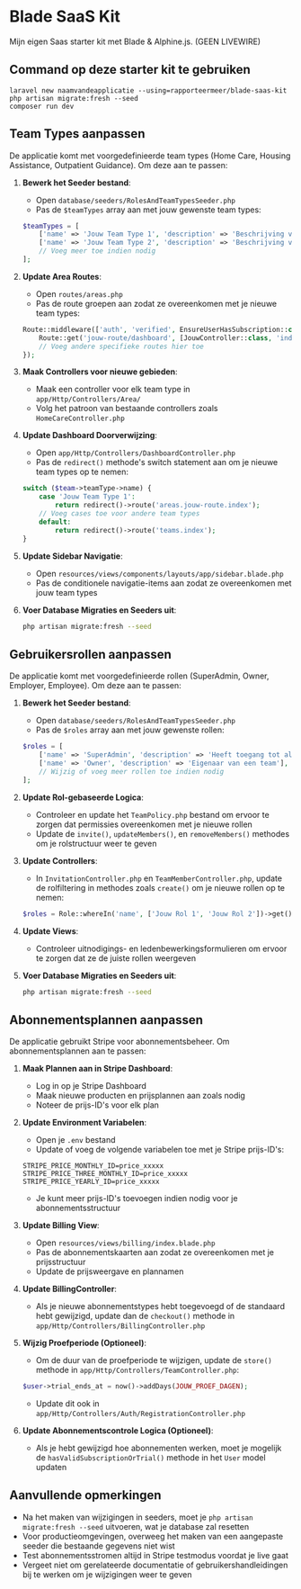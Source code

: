# Blade SaaS Kit

Mijn eigen Saas starter kit met Blade & Alphine.js. (GEEN LIVEWIRE)

## Command op deze starter kit te gebruiken

```
laravel new naamvandeapplicatie --using=rapporteermeer/blade-saas-kit
php artisan migrate:fresh --seed
composer run dev
```

## Team Types aanpassen

De applicatie komt met voorgedefinieerde team types (Home Care, Housing Assistance, Outpatient Guidance). Om deze aan te passen:

1. **Bewerk het Seeder bestand**:
   - Open `database/seeders/RolesAndTeamTypesSeeder.php`
   - Pas de `$teamTypes` array aan met jouw gewenste team types:
   ```php
   $teamTypes = [
       ['name' => 'Jouw Team Type 1', 'description' => 'Beschrijving voor team type 1'],
       ['name' => 'Jouw Team Type 2', 'description' => 'Beschrijving voor team type 2'],
       // Voeg meer toe indien nodig
   ];
   ```

2. **Update Area Routes**:
   - Open `routes/areas.php`
   - Pas de route groepen aan zodat ze overeenkomen met je nieuwe team types:
   ```php
   Route::middleware(['auth', 'verified', EnsureUserHasSubscription::class, EnsureTeamTypeMatches::class . ':Jouw Team Type 1'])->group(function () {
       Route::get('jouw-route/dashboard', [JouwController::class, 'index'])->name('areas.jouw-route.index');
       // Voeg andere specifieke routes hier toe
   });
   ```

3. **Maak Controllers voor nieuwe gebieden**:
   - Maak een controller voor elk team type in `app/Http/Controllers/Area/`
   - Volg het patroon van bestaande controllers zoals `HomeCareController.php`

4. **Update Dashboard Doorverwijzing**:
   - Open `app/Http/Controllers/DashboardController.php`
   - Pas de `redirect()` methode's switch statement aan om je nieuwe team types op te nemen:
   ```php
   switch ($team->teamType->name) {
       case 'Jouw Team Type 1':
           return redirect()->route('areas.jouw-route.index');
       // Voeg cases toe voor andere team types
       default:
           return redirect()->route('teams.index');
   }
   ```

5. **Update Sidebar Navigatie**:
   - Open `resources/views/components/layouts/app/sidebar.blade.php`
   - Pas de conditionele navigatie-items aan zodat ze overeenkomen met jouw team types

6. **Voer Database Migraties en Seeders uit**:
   ```bash
   php artisan migrate:fresh --seed
   ```

## Gebruikersrollen aanpassen

De applicatie komt met voorgedefinieerde rollen (SuperAdmin, Owner, Employer, Employee). Om deze aan te passen:

1. **Bewerk het Seeder bestand**:
   - Open `database/seeders/RolesAndTeamTypesSeeder.php`
   - Pas de `$roles` array aan met jouw gewenste rollen:
   ```php
   $roles = [
       ['name' => 'SuperAdmin', 'description' => 'Heeft toegang tot alles'],
       ['name' => 'Owner', 'description' => 'Eigenaar van een team'],
       // Wijzig of voeg meer rollen toe indien nodig
   ];
   ```

2. **Update Rol-gebaseerde Logica**:
   - Controleer en update het `TeamPolicy.php` bestand om ervoor te zorgen dat permissies overeenkomen met je nieuwe rollen
   - Update de `invite()`, `updateMembers()`, en `removeMembers()` methodes om je rolstructuur weer te geven

3. **Update Controllers**:
   - In `InvitationController.php` en `TeamMemberController.php`, update de rolfiltering in methodes zoals `create()` om je nieuwe rollen op te nemen:
   ```php
   $roles = Role::whereIn('name', ['Jouw Rol 1', 'Jouw Rol 2'])->get();
   ```

4. **Update Views**:
   - Controleer uitnodigings- en ledenbewerkingsformulieren om ervoor te zorgen dat ze de juiste rollen weergeven

5. **Voer Database Migraties en Seeders uit**:
   ```bash
   php artisan migrate:fresh --seed
   ```

## Abonnementsplannen aanpassen

De applicatie gebruikt Stripe voor abonnementsbeheer. Om abonnementsplannen aan te passen:

1. **Maak Plannen aan in Stripe Dashboard**:
   - Log in op je Stripe Dashboard
   - Maak nieuwe producten en prijsplannen aan zoals nodig
   - Noteer de prijs-ID's voor elk plan

2. **Update Environment Variabelen**:
   - Open je `.env` bestand
   - Update of voeg de volgende variabelen toe met je Stripe prijs-ID's:
   ```
   STRIPE_PRICE_MONTHLY_ID=price_xxxxx
   STRIPE_PRICE_THREE_MONTHLY_ID=price_xxxxx
   STRIPE_PRICE_YEARLY_ID=price_xxxxx
   ```
   - Je kunt meer prijs-ID's toevoegen indien nodig voor je abonnementsstructuur

3. **Update Billing View**:
   - Open `resources/views/billing/index.blade.php`
   - Pas de abonnementskaarten aan zodat ze overeenkomen met je prijsstructuur
   - Update de prijsweergave en plannamen

4. **Update BillingController**:
   - Als je nieuwe abonnementstypes hebt toegevoegd of de standaard hebt gewijzigd, update dan de `checkout()` methode in `app/Http/Controllers/BillingController.php`

5. **Wijzig Proefperiode (Optioneel)**:
   - Om de duur van de proefperiode te wijzigen, update de `store()` methode in `app/Http/Controllers/TeamController.php`:
   ```php
   $user->trial_ends_at = now()->addDays(JOUW_PROEF_DAGEN);
   ```
   - Update dit ook in `app/Http/Controllers/Auth/RegistrationController.php`

6. **Update Abonnementscontrole Logica (Optioneel)**:
   - Als je hebt gewijzigd hoe abonnementen werken, moet je mogelijk de `hasValidSubscriptionOrTrial()` methode in het `User` model updaten

## Aanvullende opmerkingen

- Na het maken van wijzigingen in seeders, moet je `php artisan migrate:fresh --seed` uitvoeren, wat je database zal resetten
- Voor productieomgevingen, overweeg het maken van een aangepaste seeder die bestaande gegevens niet wist
- Test abonnementsstromen altijd in Stripe testmodus voordat je live gaat
- Vergeet niet om gerelateerde documentatie of gebruikershandleidingen bij te werken om je wijzigingen weer te geven
